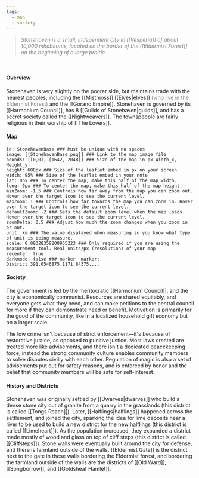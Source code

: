 ```yaml
---
tags:
  - map
  - society
---
```

> <span style="color:rgb(125, 125, 125)">*Stonehaven is a small, independent city in [[Vesperia]] of about 10,000 inhabitants, located on the border of the [[Eldermist Forest]] on the beginning of a large prairie.* </span>

<br>

#### Overview
Stonehaven is very slightly on the poorer side, but maintains trade with the nearest peoples, including the [[Mistmoss]] [[Elves|elves]] <span style="color:rgb(125, 125, 125)">(who live in the Eldermist Forest)</span> and the [[Gorano Empire]]. Stonehaven is governed by its [[Harmonium Council]], has 8 [[Guilds of Stonehaven|guilds]], and has a secret society called the [[Nightweavers]]. The townspeople are fairly religious in their worship of [[The Lovers]].

#### Map


```leaflet  
id: StonehavenBase ### Must be unique with no spaces  
image: [[StonehavenBase.png]] ### Link to the map image file  
bounds: [[0,0], [1642, 2048]] ### Size of the map in px Width_x, Height_y  
height: 600px ### Size of the leaflet embed in px on your screen  
width: 95% ### Size of the leaflet embed in your note  
lat: 0px ### To center the map, make this half of the map width.  
long: 0px ### To center the map, make this half of the map height.  
minZoom: -1.5 ### Controls how far away from the map you can zoom out. Hover over the target icon to see the current level.  
maxZoom: 1 ### Controls how far towards the map you can zoom in. Hover over the target icon to see the current level.  
defaultZoom: -2 ### Sets the default zoom level when the map loads. Hover over the target icon to see the current level.  
zoomDelta: 0.5 ### Adjust how much the zoom changes when you zoom in or out.  
unit: km ### The value displayed when measuring so you know what type of unit is being measure.  
scale: 0.09328358208955223 ### Only required if you are using the measurement tool. Real units/px (resolution) of your map  
recenter: true  
darkmode: false ### marker  marker: District,391.0546875,1171.84375,,,,

```

#### Society
The government is led by the meritocratic [[Harmonium Council]], and the city is economically communist. Resources are shared equitably, and everyone gets what they need, and can make petitions to the central council for more if they can demonstrate need or benefit. Motivation is primarily for the good of the community, like in a localized household gift economy but on a larger scale. 

The low crime isn't because of strict enforcement—it's because of restorative justice, as opposed to punitive justice. Most laws created are treated more like advisements, and there isn't a dedicated peacekeeping force, instead the strong community culture enables community members to solve disputes civilly with each other. Regulation of magic is also a set of advisements put out for safety reasons, and is enforced by honor and the belief that community members will be safe for self-interest.
#### History and Districts
Stonehaven was originally settled by [[Dwarves|dwarves]] who build a dense stone city out of granite from a quarry in the grasslands (this district is called [[Tongs Reach]]). Later, [[Halflings|halflings]] happened across the settlement, and joined the city, sparking the idea for lime deposits near a river to be used to build a new district for the new halflings (this district is called [[Limeheart]]). As the population increased, they expanded a district made mostly of wood and glass on top of cliff steps (this district is called [[Cliffsteps]]). Stone walls were eventually built around the city for defense, and there is farmland outside of the walls. [[Eldermist Gate]] is the district next to the gate in these walls bordering the Eldermist forest, and bordering the farmland outside of the walls are the districts of [[Old Ward]], [[Songborrow]], and [[Goldsheaf Hamlet]].

